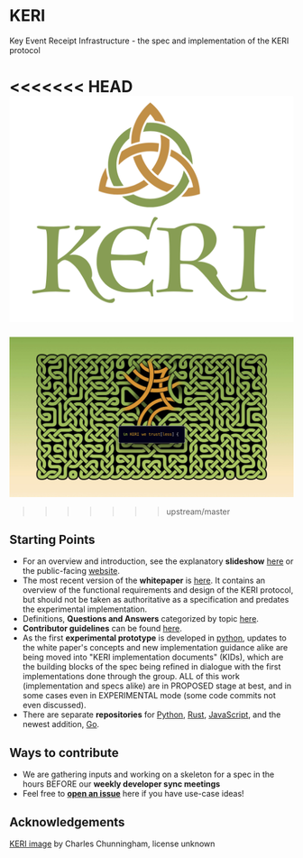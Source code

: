# KERI
Key Event Receipt Infrastructure - the spec and implementation of the KERI protocol

<<<<<<< HEAD
![KERI Logo](images/Keri_logo_color_on_white.png)
=======
<a href=https://keri.one><img src="./images/KERI_image_by_CChunningham.png" alt="KERI image by CChunningham" border="0" width="600"></a>
>>>>>>> upstream/master

## Starting Points
* For an overview and introduction, see the explanatory **slideshow** [here](https://github.com/SmithSamuelM/Papers/blob/master/presentations/KERI2_Overview.web.pdf) or the public-facing <a href=https://keri.one>website</a>.
* The most recent version of the **whitepaper** is [here](https://github.com/decentralized-identity/keri/blob/master/kids/KERI_WP.pdf). It contains an overview of the functional requirements and design of the KERI protocol, but should not be taken as authoritative as a specification and predates the experimental implementation.
* Definitions, **Questions and Answers** categorized by topic [here](./docs/Q-and-A.md).
* **Contributor guidelines** can be found [here](contributing.md).
* As the first **experimental prototype** is developed in [python](https://github.com/decentralized-identity/keripy), updates to the white paper's concepts and new implementation guidance alike are being moved into "KERI implementation documents" (KIDs), which are the building blocks of the spec being refined in dialogue with the first implementations done through the group. ALL of this work (implementation and specs alike) are in PROPOSED stage at best, and in some cases even in EXPERIMENTAL mode (some code commits not even discussed).
* There are separate **repositories** for [Python](https://github.com/decentralized-identity/keripy/), [Rust](https://github.com/decentralized-identity/keriox/), [JavaScript](https://github.com/decentralized-identity/kerijs/), and the newest addition, [Go](https://github.com/decentralized-identity/kerigo/).

## Ways to contribute
* We are gathering inputs and working on a skeleton for a spec in the hours BEFORE our **weekly developer sync meetings**
* Feel free to **[open an issue](https://github.com/decentralized-identity/keri/issues)** here if you have use-case ideas!

## Acknowledgements
[KERI image](./images/KERI_image_by_CChunningham.png) by Charles Chunningham, license unknown
